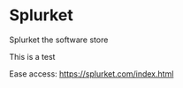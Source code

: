 # Splurket
Splurket the software store

This is a test


Ease access: https://splurket.com/index.html
